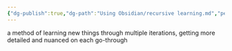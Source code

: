 ```yaml
---
{"dg-publish":true,"dg-path":"Using Obsidian/recursive learning.md","permalink":"/using-obsidian/recursive-learning/","title":"recursive learning","noteIcon":"","created":"2023-07-01","updated":"2023-07-08T21:46:44.314-04:00"}
---
```


a method of learning new things through multiple iterations, getting more detailed and nuanced on each go-through